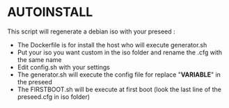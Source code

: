 # AUTOINSTALL
This script will regenerate a debian iso with your preseed :

- The Dockerfile is for install the host who will execute generator.sh
- Put your iso you want custom in the iso folder and rename the .cfg with the same name
- Edit config.sh with your settings
- The generator.sh will execute the config file for replace "__VARIABLE__" in the preseed
- The FIRSTBOOT.sh will be execute at first boot (look the last line of the preseed.cfg in iso folder)



